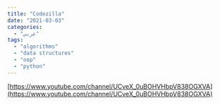 ```yaml
---
title: "Codezilla"
date: "2021-03-03"
categories:
  - "عربي"
tags:
  - "algorithms"
  - "data structures"
  - "oop"
  - "python"
---
```


[https://www.youtube.com/channel/UCveX_0uBOHVHbpV838OGXVA](https://www.youtube.com/channel/UCveX_0uBOHVHbpV838OGXVA)
